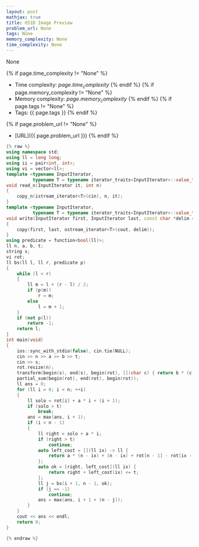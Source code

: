 ```yaml
---
layout: post
mathjax: true
title: 651D Image Preview
problem_url: None
tags: None
memory_complexity: None
time_complexity: None
---
```


None


{% if page.time_complexity != "None" %}
- Time complexity: ${{ page.time_complexity }}$
{% endif %}
{% if page.memory_complexity != "None" %}
- Memory complexity: ${{ page.memory_complexity }}$
{% endif %}
{% if page.tags != "None" %}
- Tags: {{ page.tags }}
{% endif %}

{% if page.problem_url != "None" %}
- [URL]({{ page.problem_url }})
{% endif %}

```cpp
{% raw %}
using namespace std;
using ll = long long;
using ii = pair<int, int>;
using vi = vector<ll>;
template <typename InputIterator,
          typename T = typename iterator_traits<InputIterator>::value_type>
void read_n(InputIterator it, int n)
{
    copy_n(istream_iterator<T>(cin), n, it);
}
template <typename InputIterator,
          typename T = typename iterator_traits<InputIterator>::value_type>
void write(InputIterator first, InputIterator last, const char *delim = "\n")
{
    copy(first, last, ostream_iterator<T>(cout, delim));
}
using predicate = function<bool(ll)>;
ll n, a, b, t;
string s;
vi rot;
ll bs(ll l, ll r, predicate p)
{
    while (l < r)
    {
        ll m = l + (r - l) / 2;
        if (p(m))
            r = m;
        else
            l = m + 1;
    }
    if (not p(l))
        return -1;
    return l;
}
int main(void)
{
    ios::sync_with_stdio(false), cin.tie(NULL);
    cin >> n >> a >> b >> t;
    cin >> s;
    rot.resize(n);
    transform(begin(s), end(s), begin(rot), [](char c) { return b * (c == 'w'); });
    partial_sum(begin(rot), end(rot), begin(rot));
    ll ans = 0;
    for (ll i = 0; i < n; ++i)
    {
        ll solo = rot[i] + a * i + (i + 1);
        if (solo > t)
            break;
        ans = max(ans, i + 1);
        if (i < n - 1)
        {
            ll right = solo + a * i;
            if (right > t)
                continue;
            auto left_cost = [](ll ix) -> ll {
                return a * (n - ix) + (n - ix) + rot[n - 1] - rot[ix - 1];
            };
            auto ok = [right, left_cost](ll ix) {
                return right + left_cost(ix) <= t;
            };
            ll j = bs(i + 1, n - 1, ok);
            if (j == -1)
                continue;
            ans = max(ans, i + 1 + (n - j));
        }
    }
    cout << ans << endl;
    return 0;
}

{% endraw %}
```